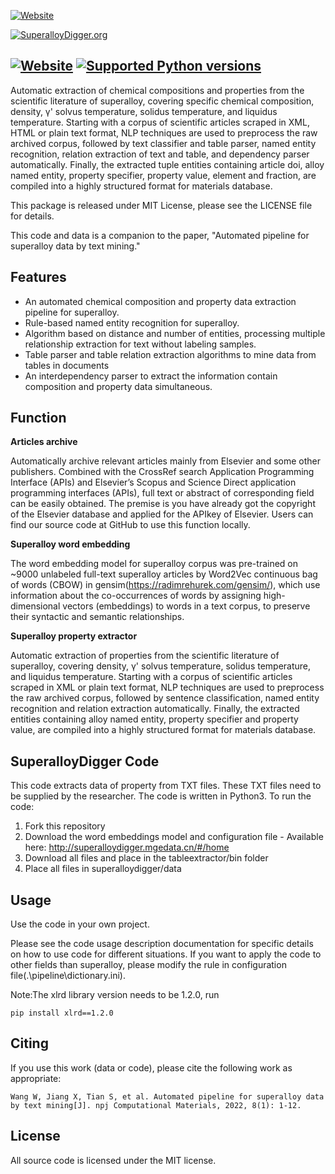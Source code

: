 [![Website](https://raw.githubusercontent.com/MGEdata/SuperalloyDigger/master/pic_folder/b96627c3f326953fce3452fd175f718.png)](http:superalloydigger.mgedata.cn)

[![SuperalloyDigger.org](https://shields.mitmproxy.org/badge/https%3A%2F%2F-superalloydigger.mgedata.cn-green)](http:superalloydigger.mgedata.cn)

[![Website](https://badge.fury.io/py/SuperalloyDigger.svg)](https://pypi.org/project/SuperalloyDigger)
[![Supported Python versions](https://shields.mitmproxy.org/badge/python-3.6%20%7C%203.7%20%7C%203.8-blue)](https://pypi.org/project/SuperalloyDigger)
----------------------
Automatic extraction of chemical compositions and properties from the scientific literature of superalloy, covering specific chemical composition, density, γ' solvus temperature, solidus temperature, and liquidus temperature. Starting with a corpus of scientific articles scraped in XML, HTML or plain text format, NLP techniques are used to preprocess the raw archived corpus, followed by text classifier and table parser, named entity recognition, relation extraction of text and table, and dependency parser automatically. Finally, the extracted tuple entities containing article doi, alloy named entity, property specifier, property value, element and fraction, are compiled into a highly structured format for materials database.

This package is released under MIT License, please see the LICENSE file for details.

This code and data is a companion to the paper, "Automated pipeline for superalloy data by text mining."

**Features**
----------------------
- An automated chemical composition and property data extraction pipeline for superalloy.
- Rule-based named entity recognition for superalloy.
- Algorithm based on distance and number of entities, processing multiple relationship extraction for text without labeling samples.
- Table parser and table relation extraction algorithms to mine data from tables in documents
- An interdependency parser to extract the information contain composition and property data simultaneous.

**Function**
----------------------
**Articles archive**

Automatically archive relevant articles mainly from Elsevier and some other publishers.  Combined with the CrossRef search Application Programming Interface (APIs) and Elsevier’s Scopus and Science Direct application programming interfaces (APIs), full text or abstract of corresponding field can be easily obtained. The premise is you have already got the copyright of the Elsevier database and applied for the APIkey of Elsevier. Users can find our source code at GitHub to use this function locally.

**Superalloy word embedding**

The word embedding model for superalloy corpus was pre-trained on ~9000 unlabeled full-text superalloy articles by Word2Vec continuous bag of words (CBOW) in gensim(https://radimrehurek.com/gensim/), which use information about the co-occurrences of words by assigning high-dimensional vectors (embeddings) to words in a text corpus, to preserve their syntactic and semantic relationships.

**Superalloy property extractor**

Automatic extraction of properties from the scientific literature of superalloy, covering density, γ' solvus temperature, solidus temperature, and liquidus temperature.
Starting with a corpus of scientific articles scraped in XML or plain text format, NLP techniques are used to preprocess the raw archived corpus, followed by sentence classification, named entity recognition and relation extraction automatically. Finally, the extracted entities containing alloy named entity, property specifier and property value, are compiled into a highly structured format for materials database.

**SuperalloyDigger Code**
----------------------
This code extracts data of property from TXT files. These TXT files need to be supplied by the researcher. The code is written in Python3. To run the code:

  1. Fork this repository
  2. Download the word embeddings model and configuration file
    - Available here: http://superalloydigger.mgedata.cn/#/home
  3. Download all files and place in the tableextractor/bin folder
  4. Place all files in superalloydigger/data

**Usage**
----------------------
Use the code in your own project.

Please see the code usage description documentation for specific details on how to use code for different situations. If you want to apply the code to other fields than superalloy, please modify the rule in configuration file(.\pipeline\dictionary.ini).

Note:The xlrd library version needs to be 1.2.0, run
```
pip install xlrd==1.2.0
```

**Citing**
----------------------
If you use this work (data or code), please cite the following work as appropriate:
```
Wang W, Jiang X, Tian S, et al. Automated pipeline for superalloy data by text mining[J]. npj Computational Materials, 2022, 8(1): 1-12.
```

**License**
----------------------
All source code is licensed under the MIT license.
